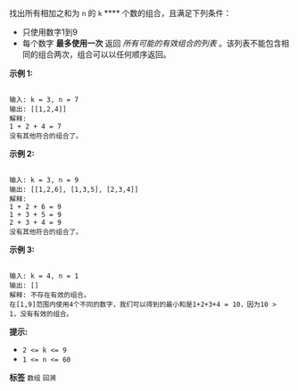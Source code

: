 找出所有相加之和为 `n` 的 `k` **** 个数的组合，且满足下列条件：
- 只使用数字1到9
- 每个数字 **最多使用一次** 
返回 *所有可能的有效组合的列表* 。该列表不能包含相同的组合两次，组合可以以任何顺序返回。

 

 **示例 1:** 

```

输入: k = 3, n = 7
输出: [[1,2,4]]
解释:
1 + 2 + 4 = 7
没有其他符合的组合了。
```
 **示例 2:** 

```

输入: k = 3, n = 9
输出: [[1,2,6], [1,3,5], [2,3,4]]
解释:
1 + 2 + 6 = 9
1 + 3 + 5 = 9
2 + 3 + 4 = 9
没有其他符合的组合了。
```
 **示例 3:** 

```

输入: k = 4, n = 1
输出: []
解释: 不存在有效的组合。
在[1,9]范围内使用4个不同的数字，我们可以得到的最小和是1+2+3+4 = 10，因为10 > 1，没有有效的组合。

```
 

 **提示:** 
-  `2 <= k <= 9` 
-  `1 <= n <= 60` 
 
**标签**
`数组` `回溯` 

